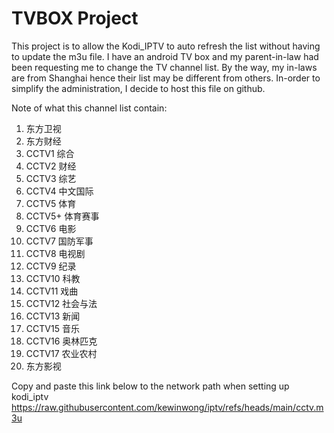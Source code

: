 # TVBOX Project
This project is to allow the Kodi_IPTV to auto refresh the list without having to update the m3u file.
I have an android TV box and my parent-in-law had been requesting me to change the TV channel list. By the way, my in-laws are from Shanghai hence their list may be different from others.
In-order to simplify the administration, I decide to host this file on github.

Note of what this channel list contain:

1. 东方卫视
2. 东方财经
3. CCTV1 综合
4. CCTV2 财经
5. CCTV3 综艺
6. CCTV4 中文国际
7. CCTV5 体育
8. CCTV5+ 体育赛事
9. CCTV6 电影
10. CCTV7 国防军事
11. CCTV8 电视剧
12. CCTV9 纪录
13. CCTV10 科教
14. CCTV11 戏曲
15. CCTV12 社会与法
16. CCTV13 新闻
17. CCTV15 音乐
18. CCTV16 奥林匹克
19. CCTV17 农业农村
20. 东方影视

Copy and paste this link below to the network path when setting up kodi_iptv
https://raw.githubusercontent.com/kewinwong/iptv/refs/heads/main/cctv.m3u
